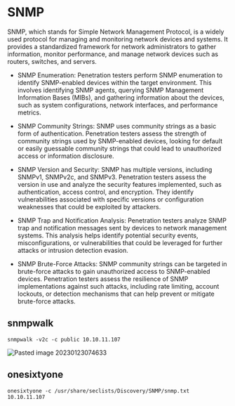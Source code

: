# SNMP

SNMP, which stands for Simple Network Management Protocol, is a widely used protocol for managing and monitoring network devices and systems. It provides a standardized framework for network administrators to gather information, monitor performance, and manage network devices such as routers, switches, and servers.

* SNMP Enumeration: Penetration testers perform SNMP enumeration to identify SNMP-enabled devices within the target environment. This involves identifying SNMP agents, querying SNMP Management Information Bases (MIBs), and gathering information about the devices, such as system configurations, network interfaces, and performance metrics.

* SNMP Community Strings: SNMP uses community strings as a basic form of authentication. Penetration testers assess the strength of community strings used by SNMP-enabled devices, looking for default or easily guessable community strings that could lead to unauthorized access or information disclosure.

* SNMP Version and Security: SNMP has multiple versions, including SNMPv1, SNMPv2c, and SNMPv3. Penetration testers assess the version in use and analyze the security features implemented, such as authentication, access control, and encryption. They identify vulnerabilities associated with specific versions or configuration weaknesses that could be exploited by attackers.

* SNMP Trap and Notification Analysis: Penetration testers analyze SNMP trap and notification messages sent by devices to network management systems. This analysis helps identify potential security events, misconfigurations, or vulnerabilities that could be leveraged for further attacks or intrusion detection evasion.

* SNMP Brute-Force Attacks: SNMP community strings can be targeted in brute-force attacks to gain unauthorized access to SNMP-enabled devices. Penetration testers assess the resilience of SNMP implementations against such attacks, including rate limiting, account lockouts, or detection mechanisms that can help prevent or mitigate brute-force attacks.

## snmpwalk


```
snmpwalk -v2c -c public 10.10.11.107
```
![Pasted image 20230123074633](https://github.com/dbissell6/Shadow_Stone/assets/50979196/38129adc-c68a-400a-b194-97bc5fb254fa)

## onesixtyone
```
onesixtyone -c /usr/share/seclists/Discovery/SNMP/snmp.txt 10.10.11.107
```
